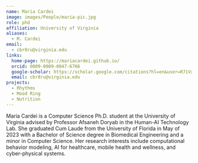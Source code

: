 ```yaml
---
name: Maria Cardei
image: images/People/maria-pic.jpg
role: phd
affiliation: University of Virginia
aliases:
  - M. Cardei
email:
  - cbr8ru@virginia.edu
links:
  home-page: https://mariacardei.github.io/
  orcid: 0009-0009-0047-6766
  google-scholar: https://scholar.google.com/citations?hl=en&user=R7iVxqUAAAAJ&inst=13751854044476728232
  email: cbr8ru@virginia.edu
projects: 
  - Rhythms
  - Mood Ring 
  - Nutrition
---
```


Maria Cardei is a Computer Science Ph.D. student at the University of Virginia advised by Professor Afsaneh Doryab in the Human-AI Technology Lab. She graduated Cum Laude from the University of Florida in May of 2023 with a Bachelor of Science degree in Biomedical Engineering and a minor in Computer Science. Her research interests include computational behavior modeling, AI for healthcare, mobile health and wellness, and cyber-physical systems.
